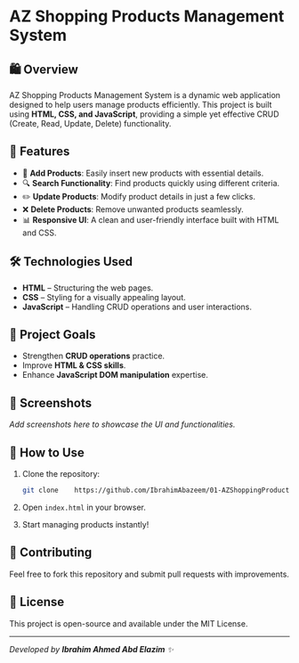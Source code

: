 # AZ Shopping Products Management System

## 🛍️ Overview
AZ Shopping Products Management System is a dynamic web application designed to help users manage products efficiently. This project is built using **HTML, CSS, and JavaScript**, providing a simple yet effective CRUD (Create, Read, Update, Delete) functionality. 

## 🚀 Features
- 📌 **Add Products**: Easily insert new products with essential details.
- 🔍 **Search Functionality**: Find products quickly using different criteria.
- ✏️ **Update Products**: Modify product details in just a few clicks.
- ❌ **Delete Products**: Remove unwanted products seamlessly.
- 📊 **Responsive UI**: A clean and user-friendly interface built with HTML and CSS.

## 🛠️ Technologies Used
- **HTML** – Structuring the web pages.
- **CSS** – Styling for a visually appealing layout.
- **JavaScript** – Handling CRUD operations and user interactions.

## 🎯 Project Goals
- Strengthen **CRUD operations** practice.
- Improve **HTML & CSS skills**.
- Enhance **JavaScript DOM manipulation** expertise.

## 📸 Screenshots
_Add screenshots here to showcase the UI and functionalities._

## 📌 How to Use

1. Clone the repository:
   ```bash
   git clone    https://github.com/IbrahimAbazeem/01-AZShoppingProductsManagmentSystem_IbrahimAhmedAbdElazim-HTML-CSS_JS-.git
   ```

2. Open `index.html` in your browser.
3. Start managing products instantly!

## 🤝 Contributing

Feel free to fork this repository and submit pull requests with improvements.

## 📄 License

This project is open-source and available under the MIT License.

---

*Developed by **Ibrahim Ahmed Abd Elazim** ✨*


